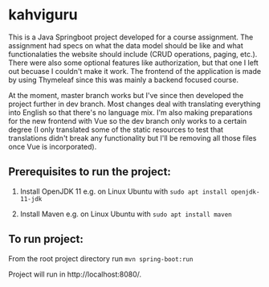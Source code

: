 # kahviguru

This is a Java Springboot project developed for a course assignment. The assignment had specs on what the data model should be like and what functionalaties the website should include (CRUD operations, paging, etc.). There were also some optional features like authorization, but that one I left out becuase I couldn't make it work. 
The frontend of the application is made by using Thymeleaf since this was mainly a backend focused course.

At the moment, master branch works but I've since then developed the project further in dev branch. Most changes deal with translating everything into English so that there's no language mix. I'm also making preparations for the new frontend with Vue so the dev branch only works to a certain degree (I only translated some of the static resources to test that translations didn't break any functionality but I'll be removing all those files once Vue is incorporated).


## Prerequisites to run the project:

1. Install OpenJDK 11
e.g. on Linux Ubuntu with `sudo apt install openjdk-11-jdk`

2. Install Maven
e.g. on Linux Ubuntu with `sudo apt install maven`


## To run project:
From the root project directory run `mvn spring-boot:run`

Project will run in http://localhost:8080/.
